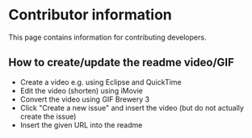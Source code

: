# Contributor information

This page contains information for contributing developers.

## How to create/update the readme video/GIF

 * Create a video e.g. using Eclipse and QuickTime
 * Edit the video (shorten) using iMovie
 * Convert the video using GIF Brewery 3
 * Click "Create a new issue" and insert the video (but do not actually create the issue)
 * Insert the given URL into the readme
